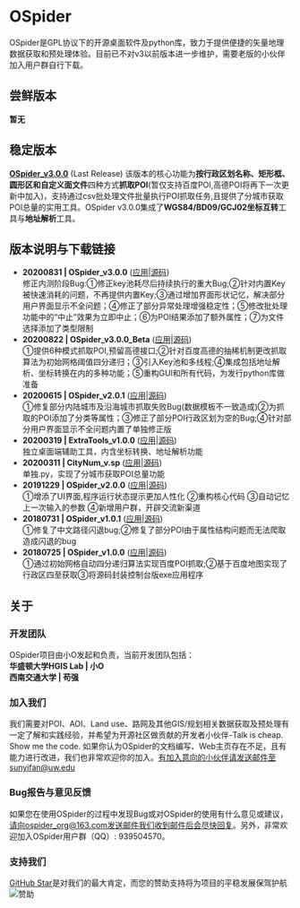 # OSpider
OSpider是GPL协议下的开源桌面软件及python库，致力于提供便捷的矢量地理数据获取和预处理体验。目前已不对v3以前版本进一步维护，需要老版的小伙伴加入用户群自行下载。

## 尝鲜版本
**暂无**
## 稳定版本
[**OSpider_v3.0.0**](https://skytruine.github.io/OSpider/) (Last Release)
该版本的核心功能为**按行政区划名称、矩形框、圆形区和自定义面文件**四种方式**抓取POI**(暂仅支持百度POI,高德POI将再下一次更新中加入)，支持通过csv批处理文件批量执行POI抓取任务,且提供了分城市获取POI总量的实用工具。OSpider v3.0.0集成了**WGS84/BD09/GCJ02坐标互转**工具与**地址解析**工具。

## 版本说明与下载链接
- **20200831 | OSpider_v3.0.0** ([应用](https://skytruine.github.io/OSpider/)|[源码](https://skytruine.github.io/OSpider/))<br>
修正内测阶段Bug:①修正key池耗尽后持续执行的重大Bug;②针对内置Key被快速消耗的问题，不再提供内置Key;③通过增加界面形状记忆，解决部分用户界面显示不全问题；④修正了部分异常处理增强稳定性；⑤修改批处理功能中的“中止”效果为立即中止；⑥为POI结果添加了额外属性；⑦为文件选择添加了类型限制
- **20200822 | OSpider_v3.0.0_Beta** ([应用](https://skytruine.github.io/OSpider/)|[源码](https://skytruine.github.io/OSpider/))<br>
①提供6种模式抓取POI,预留高德接口;②针对百度高德的抽稀机制更改抓取算法为初始网格阈值四分递归；③引入Key池和多线程;④集成包括地址解析、坐标转换在内的多种功能；⑤重构GUI和所有代码，为发行python库做准备
- **20200615 | OSpider_v2.0.1** ([应用](https://skytruine.github.io/OSpider/)|[源码](https://skytruine.github.io/OSpider/))<br>
①修复部分内陆城市及沿海城市抓取失败Bug(数据模板不一致造成)②为抓取的POI添加了分类等属性；③修正了部分POI行政区划为空的Bug;④针对部分用户界面显示不全问题内置了单独修正版
- **20200319 | ExtraTools_v1.0.0** ([应用](https://skytruine.github.io/OSpider/)|[源码](https://skytruine.github.io/OSpider/))<br>
独立桌面端辅助工具，内含坐标转换、地址解析功能
- **20200311 | CityNum_v.sp** ([应用](https://skytruine.github.io/OSpider/)|[源码](https://skytruine.github.io/OSpider/))<br>
单独.py，实现了分城市获取POI总量功能
- **20191229 | OSpider_v2.0.0** ([应用](https://github.com/skytruine/OSpider/releases/download/v2.0.0/OSpider_v2.0.0.zip)|[源码](https://github.com/skytruine/OSpider/releases/download/v2.0.0/OSpider_v2.0.0.zip))<br>
①增添了UI界面,程序运行状态提示更加人性化 ②重构核心代码 ③自动记忆上一次输入的参数 ④新增用户群，开辟交流新渠道
- **20180731 | OSpider_v1.0.1** ([应用](https://skytruine.github.io/OSpider/)|[源码](https://skytruine.github.io/OSpider/))<br>
①修复了中文路径闪退bug;②修复了部分POI由于属性结构问题而无法爬取造成闪退的bug
- **20180725 | OSpider_v1.0.0** ([应用](https://skytruine.github.io/OSpider/)|[源码](https://skytruine.github.io/OSpider/))<br>
①通过初始网格自动四分递归算法实现百度POI抓取;②基于百度地图实现了行政区四至获取③将源码封装控制台版exe应用程序

## 关于
### 开发团队
OSpider项目由小O发起和负责，当前开发团队包括：<br>
**华盛顿大学HGIS Lab | 小O**<br>
**西南交通大学 | 苟强**

### 加入我们
我们需要对POI、AOI、Land use、路网及其他GIS/规划相关数据获取及预处理有一定了解和实践经验，并希望为开源社区做贡献的开发者小伙伴-Talk is cheap. Show me the code. 如果你认为OSpider的文档编写、Web主页存在不足，且有能力进行改进，我们也非常欢迎你的加入。有加入意向的小伙伴请发送邮件至sunyifan@uw.edu

### Bug报告与意见反馈
如果您在使用OSpider的过程中发现Bug或对OSpider的使用有什么意见或建议，请向ospider_org@163.com发送邮件我们收到邮件后会尽快回复。另外，非常欢迎加入OSpider用户群（QQ）: 939504570。

### 支持我们
[GitHub Star](https://github.com/skytruine/OSpider)是对我们的最大肯定，而您的赞助支持将为项目的平稳发展保驾护航
![赞助](https://cdn.jsdelivr.net/gh/skytruine/clouding//img/OSpider赞助.jpg)
